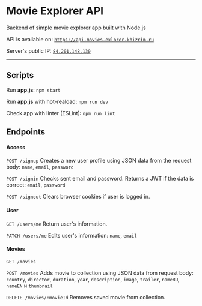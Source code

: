 # Movie Explorer API
Backend of simple movie explorer app built with Node.js

API is available on: [`https://api.movies-exlorer.khizrim.ru`](https://api.movies-explorer.khizrim.ru)

Server's public IP: [`84.201.148.130`](http://84.201.148.130)
___
## Scripts
Run **app.js**:
`npm start`

Run **app.js** with hot-reaload:
`npm run dev`

Check app with linter (ESLint):
`npm run lint`

## Endpoints
#### Access
`POST /signup`
Creates a new user profile using JSON data from the request body:
`name`, `email`, `password`

`POST /signin`
Checks sent email and password. Returns a JWT if the data is correct:
`email`, `password`

`POST /signout`
Clears browser cookies if user is logged in.

#### User
`GET /users/me`
Return user's information.

`PATCH /users/me`
Edits user's information: `name`, `email`

#### Movies
`GET /movies`

`POST /movies`
Adds movie to collection using JSON data from request body:
`country`, `director`, `duration`, `year`, `description`, `image`, `trailer`, `nameRU`, `nameEN` и `thumbnail`

`DELETE /movies/:movieId`
Removes saved movie from collection.
